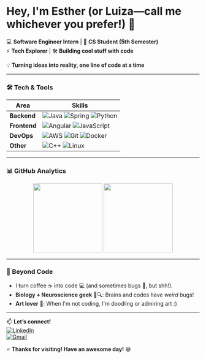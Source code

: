 # Hey, I'm Esther (or Luiza—call me whichever you prefer!) 👋  

💻 **Software Engineer Intern** | 🌱 **CS Student (5th Semester)**  
⚡ **Tech Explorer** | 🛠️ **Building cool stuff with code**  

💡 **Turning ideas into reality, one line of code at a time**  

---

### **🛠️ Tech & Tools**  

| **Area**       | **Skills**                                                                 |
|----------------|---------------------------------------------------------------------------|
| **Backend**    | ![Java](https://img.shields.io/badge/Java-ED8B00?style=flat&logo=openjdk&logoColor=white) ![Spring](https://img.shields.io/badge/Spring-6DB33F?style=flat&logo=spring&logoColor=white) ![Python](https://img.shields.io/badge/Python-3776AB?style=flat&logo=python&logoColor=white) |
| **Frontend**   | ![Angular](https://img.shields.io/badge/Angular-DD0031?style=flat&logo=angular&logoColor=white) ![JavaScript](https://img.shields.io/badge/JavaScript-F7DF1E?style=flat&logo=javascript&logoColor=black) |
| **DevOps**     | ![AWS](https://img.shields.io/badge/AWS-232F3E?style=flat&logo=amazon-aws&logoColor=white) ![Git](https://img.shields.io/badge/Git-F05032?style=flat&logo=git&logoColor=white) ![Docker](https://img.shields.io/badge/Docker-2496ED?style=flat&logo=docker&logoColor=white) |
| **Other**      | ![C++](https://img.shields.io/badge/C++-00599C?style=flat&logo=c%2B%2B&logoColor=white) ![Linux](https://img.shields.io/badge/Linux-FCC624?style=flat&logo=linux&logoColor=black) |

---

### **📊 GitHub Analytics**  

<div align="center">  
  <img height="180em" src="https://github-readme-stats.vercel.app/api?username=EstherMart&show_icons=true&theme=vision-friendly-dark&hide_border=true&bg_color=000000&title_color=00FF00&icon_color=0080FF" />  
  <img height="180em" src="https://github-readme-stats.vercel.app/api/top-langs/?username=EstherMart&layout=compact&theme=vision-friendly-dark&hide_border=true&bg_color=000000&title_color=00FF00&text_color=FFFFFF" />  
</div>  

---

### **🎨 Beyond Code**  
- I turn coffee ☕ into code 💻 (and sometimes bugs 🐛, but shh!).  
- **Biology + Neuroscience geek** 🧠🔍: Brains and codes have *weird* bugs!  
- **Art lover** 🎨: When I'm not coding, I'm doodling or admiring art :)  

---

📫 **Let’s connect!**  
[![LinkedIn](https://img.shields.io/badge/LinkedIn-0077B5?style=for-the-badge&logo=linkedin&logoColor=white)](www.linkedin.com/in/luizaesthermartins)  
[![Gmail](https://img.shields.io/badge/Gmail-D14836?style=for-the-badge&logo=gmail&logoColor=white)](mailto:luesthermartins@gmail.com)  

⭐ **Thanks for visiting! Have an awesome day!** 😄  
